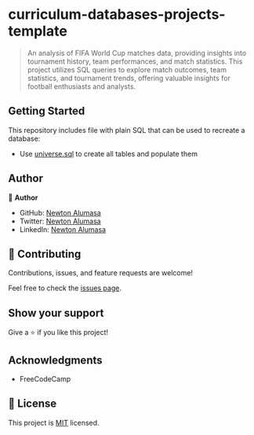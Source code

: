 # curriculum-databases-projects-template

> An analysis of FIFA World Cup matches data, providing insights into tournament history, team performances, and match statistics. This project utilizes SQL queries to explore match outcomes, team statistics, and tournament trends, offering valuable insights for football enthusiasts and analysts.


## Getting Started

This repository includes file with plain SQL that can be used to recreate a database:

- Use [universe.sql](./project/freecodecamp/universe.sql) to create all tables and populate them

## Author

👤 **Author**

- GitHub: [Newton Alumasa](https://github.com/altontonn)
- Twitter: [Newton Alumasa](https://twitter.com/AlumasaNewton)
- LinkedIn: [Newton Alumasa](https://www.linkedin.com/in/newton-alumasa/)

## 🤝 Contributing

Contributions, issues, and feature requests are welcome!

Feel free to check the [issues page](https://github.com/altontonn/celestial-bodies/issues).

## Show your support

Give a ⭐️ if you like this project!

## Acknowledgments

- FreeCodeCamp

## 📝 License

This project is [MIT](https://github.com/altontonn/celestial-bodies/blob/main/LICENSE) licensed.
